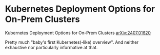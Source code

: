 # Kubernetes Deployment Options for On-Prem Clusters
Kubernetes Deployment Options for On-Prem Clusters [arXiv:2407.01620](https://arxiv.org/abs/2407.01620)

Pretty much "baby's first Kubernetes(-like) overview". And neither exhaustive nor particularly informative at that.
